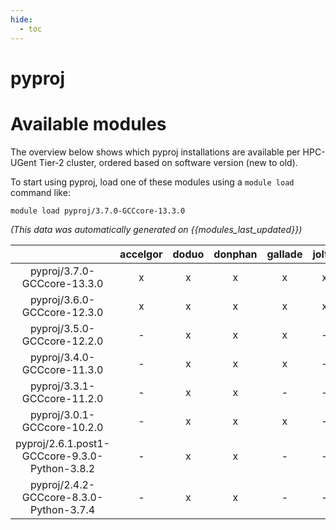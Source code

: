 ```yaml
---
hide:
  - toc
---
```


pyproj
======

# Available modules


The overview below shows which pyproj installations are available per HPC-UGent Tier-2 cluster, ordered based on software version (new to old).

To start using pyproj, load one of these modules using a `module load` command like:

```shell
module load pyproj/3.7.0-GCCcore-13.3.0
```

*(This data was automatically generated on {{modules_last_updated}})*  

| |accelgor|doduo|donphan|gallade|joltik|shinx|
| :---: | :---: | :---: | :---: | :---: | :---: | :---: |
|pyproj/3.7.0-GCCcore-13.3.0|x|x|x|x|x|x|
|pyproj/3.6.0-GCCcore-12.3.0|x|x|x|x|x|x|
|pyproj/3.5.0-GCCcore-12.2.0|-|x|x|x|-|-|
|pyproj/3.4.0-GCCcore-11.3.0|-|x|x|x|-|-|
|pyproj/3.3.1-GCCcore-11.2.0|-|x|x|-|-|-|
|pyproj/3.0.1-GCCcore-10.2.0|-|x|x|x|-|-|
|pyproj/2.6.1.post1-GCCcore-9.3.0-Python-3.8.2|-|x|x|-|-|-|
|pyproj/2.4.2-GCCcore-8.3.0-Python-3.7.4|-|x|x|-|-|-|
